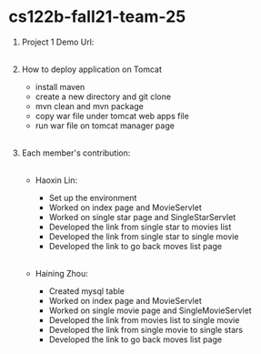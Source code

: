 # cs122b-fall21-team-25

1. Project 1 Demo Url:
   <br><br>
   
2. How to deploy application on Tomcat
    - install maven 
    - create a new directory and git clone
    - mvn clean and mvn package
    - copy war file under tomcat web apps file
    - run war file on tomcat manager page
      <br><br>
      
3. Each member's contribution:
      <br><br>
   
    - Haoxin Lin: 
        - Set up the environment 
        - Worked on index page and MovieServlet
        - Worked on single star page and SingleStarServlet
        - Developed the link from single star to movies list
        - Developed the link from single star to single movie 
        - Developed the link to go back moves list page
          <br><br>
          
    - Haining Zhou:
        - Created mysql table
        - Worked on index page and MovieServlet
        - Worked on single movie page and SingleMovieServlet
        - Developed the link from movies list to single movie  
        - Developed the link from single movie to single stars
        - Developed the link to go back moves list page